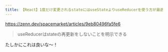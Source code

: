 ```yaml
---
title: 【React】1度だけ変更されるstateにはuseStateよりuseReducerを使う方が最適
---
```


https://zenn.dev/spacemarket/articles/9eb80496fa5fe6

> useReducerはstateの再更新をしないことを明示できる

たしかにこれは良いな〜！


